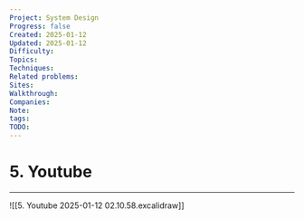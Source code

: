 ```yaml
---
Project: System Design
Progress: false
Created: 2025-01-12
Updated: 2025-01-12
Difficulty: 
Topics: 
Techniques: 
Related problems: 
Sites: 
Walkthrough: 
Companies: 
Note: 
tags: 
TODO: 
---
```

# 5. Youtube
---


![[5. Youtube 2025-01-12 02.10.58.excalidraw]]